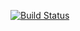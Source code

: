 [![Build Status](https://travis-ci.org/jyesares/api-oauth2.svg?branch=develop)](https://travis-ci.org/jyesares/api-oauth2)
